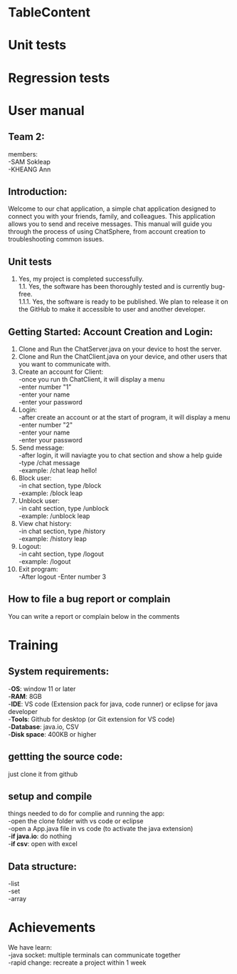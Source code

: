 # TableContent
# Unit tests  

# Regression tests  
# User manual  
## Team 2:  
members:  
-SAM Sokleap  
-KHEANG Ann  
## Introduction:  
Welcome to our chat application, a simple chat application designed to connect you with your friends, family, and colleagues. This application allows you to send and receive messages. This manual will guide you through the process of using ChatSphere, from account creation to troubleshooting common issues.  
## Unit tests
1. Yes, my project is completed successfully.  
  1.1. Yes, the software has been thoroughly tested and is currently bug-free.      
     1.1.1. Yes, the software is ready to be published. We plan to release it on the GitHub to  make it accessible to user and another developer.
 
## Getting Started: Account Creation and Login:  
1. Clone and Run the ChatServer.java on your device to host the server.   
2. Clone and Run the ChatClient.java on your device, and other users that you want to communicate with. 
3. Create an account for Client:  
  -once you run th ChatClient, it will display a menu  
  -enter number "1"  
  -enter your name  
  -enter your password  
4. Login:  
  -after create an account or at the start of program, it will display a menu  
  -enter number "2"  
  -enter your name  
  -enter your password  
5. Send message:  
  -after login, it will naviagte you to chat section and show a help guide  
  -type /chat <username> message  
  -example: /chat leap hello!  
6. Block user:  
  -in chat section, type /block <username>  
  -example: /block leap  
7. Unblock user:  
  -in caht section, type /unblock <username>  
  -example: /unblock leap  
8. View chat history:  
  -in chat section, type /history <username>  
  -example: /history leap  
9. Logout:  
  -in caht section, type /logout  
  -example: /logout  
10. Exit program:  
  -After logout
  -Enter number 3
## How to file a bug report or complain
You can write a report or complain below in the comments  
# Training
## System requirements:
-**OS**: window 11 or later  
-**RAM**: 8GB  
-**IDE**: VS code (Extension pack for java, code runner) or eclipse for java developer  
-**Tools**:  Github for desktop (or Git extension for VS code)  
-**Database**: java.io, CSV  
-**Disk space**: 400KB or higher  
## gettting the source code:  
just clone it from github  
## setup and compile  
things needed to do for complie and running the app:  
-open the clone folder with vs code or eclipse  
-open a App.java file in vs code (to activate the java extension)  
-**if java.io**: do nothing  
-**if csv**: open with excel  
## Data structure:   
-list  
-set  
-array  
# Achievements
We have learn:  
  -java socket: multiple terminals can communicate together  
  -rapid change: recreate a project within 1 week  

